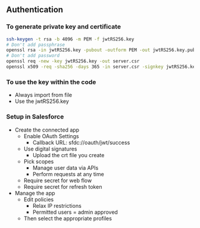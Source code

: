 ## Authentication

### To generate private key and certificate

```bash
ssh-keygen -t rsa -b 4096 -m PEM -f jwtRS256.key
# Don't add passphrase
openssl rsa -in jwtRS256.key -pubout -outform PEM -out jwtRS256.key.pub
# Don't add password
openssl req -new -key jwtRS256.key -out server.csr
openssl x509 -req -sha256 -days 365 -in server.csr -signkey jwtRS256.key -out server.crt
```

### To use the key within the code

- Always import from file
- Use the jwtRS256.key

### Setup in Salesforce

- Create the connected app
  - Enable OAuth Settings
    - Callback URL: sfdc://oauth/jwt/success
  - Use digital signatures
    - Upload the crt file you create
  - Pick scopes
    - Manage user data via APIs
    - Perform requests at any time
  - Require secret for web flow
  - Require secret for refresh token
- Manage the app
  - Edit policies
    - Relax IP restrictions
    - Permitted users = admin approved
  - Then select the appropriate profiles
